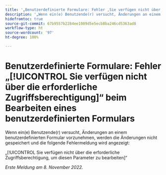 ```yaml
---
title: '„Benutzerdefinierte Formulare: Fehler ‚Sie verfügen nicht über die erforderliche Zugriffsberechtigung‘ beim Bearbeiten eines benutzerdefinierten Formulars“'
description: '„Wenn ein(e) Benutzende(r) versucht, Änderungen an einem benutzerdefinierten Formular vorzunehmen, wird die Änderung nicht gespeichert und diese Fehlermeldung wird angezeigt: Sie verfügen nicht über die erforderliche Zugriffsberechtigung, um diesen Parameter zu bearbeiten.“'
hidefromtoc: true
source-git-commit: 67b9557b2284ee1089d5e5ecb8ba246cd5363ad8
workflow-type: ht
source-wordcount: '97'
ht-degree: 100%

---
```



# Benutzerdefinierte Formulare: Fehler „[!UICONTROL Sie verfügen nicht über die erforderliche Zugriffsberechtigung]“ beim Bearbeiten eines benutzerdefinierten Formulars

Wenn ein(e) Benutzende(r) versucht, Änderungen an einem benutzerdefinierten Formular vorzunehmen, werden die Änderungen nicht gespeichert und die folgende Fehlermeldung wird angezeigt:

„[!UICONTROL Sie verfügen nicht über die erforderliche Zugriffsberechtigung, um diesen Parameter zu bearbeiten]“

_Erste Meldung am 8. November 2022._

